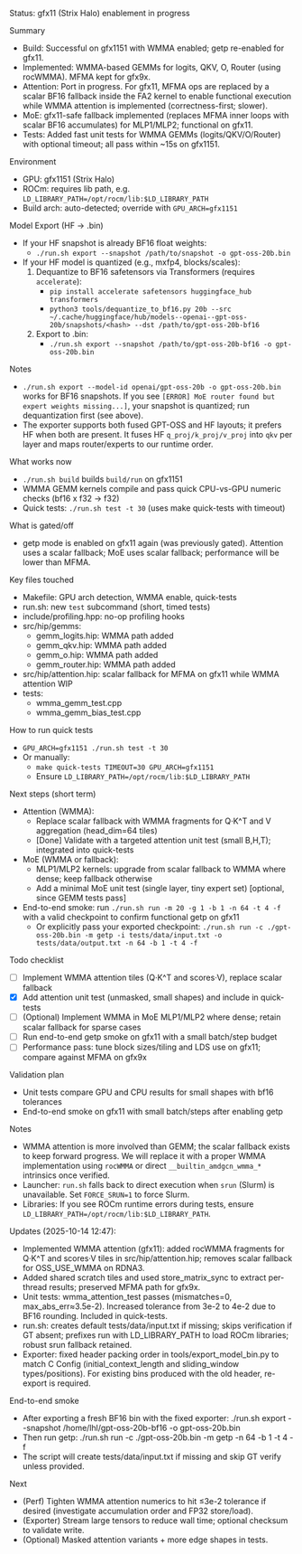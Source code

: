 Status: gfx11 (Strix Halo) enablement in progress

Summary
- Build: Successful on gfx1151 with WMMA enabled; getp re-enabled for gfx11.
- Implemented: WMMA-based GEMMs for logits, QKV, O, Router (using rocWMMA). MFMA kept for gfx9x.
- Attention: Port in progress. For gfx11, MFMA ops are replaced by a scalar BF16 fallback inside the FA2 kernel to enable functional execution while WMMA attention is implemented (correctness-first; slower).
- MoE: gfx11-safe fallback implemented (replaces MFMA inner loops with scalar BF16 accumulates) for MLP1/MLP2; functional on gfx11.
- Tests: Added fast unit tests for WMMA GEMMs (logits/QKV/O/Router) with optional timeout; all pass within ~15s on gfx1151.

Environment
- GPU: gfx1151 (Strix Halo)
- ROCm: requires lib path, e.g. `LD_LIBRARY_PATH=/opt/rocm/lib:$LD_LIBRARY_PATH`
- Build arch: auto-detected; override with `GPU_ARCH=gfx1151`


Model Export (HF → .bin)
- If your HF snapshot is already BF16 float weights:
  - `./run.sh export --snapshot /path/to/snapshot -o gpt-oss-20b.bin`
- If your HF model is quantized (e.g., mxfp4, blocks/scales):
  1) Dequantize to BF16 safetensors via Transformers (requires `accelerate`):
     - `pip install accelerate safetensors huggingface_hub transformers`
     - `python3 tools/dequantize_to_bf16.py 20b --src ~/.cache/huggingface/hub/models--openai--gpt-oss-20b/snapshots/<hash> --dst /path/to/gpt-oss-20b-bf16`
  2) Export to .bin:
     - `./run.sh export --snapshot /path/to/gpt-oss-20b-bf16 -o gpt-oss-20b.bin`

Notes
- `./run.sh export --model-id openai/gpt-oss-20b -o gpt-oss-20b.bin` works for BF16 snapshots. If you see `[ERROR] MoE router found but expert weights missing...]`, your snapshot is quantized; run dequantization first (see above).
- The exporter supports both fused GPT-OSS and HF layouts; it prefers HF when both are present. It fuses HF `q_proj/k_proj/v_proj` into `qkv` per layer and maps router/experts to our runtime order.

What works now
- `./run.sh build` builds `build/run` on gfx1151
- WMMA GEMM kernels compile and pass quick CPU-vs-GPU numeric checks (bf16 x f32 -> f32)
- Quick tests: `./run.sh test -t 30` (uses make quick-tests with timeout)

What is gated/off
- getp mode is enabled on gfx11 again (was previously gated). Attention uses a scalar fallback; MoE uses scalar fallback; performance will be lower than MFMA.

Key files touched
- Makefile: GPU arch detection, WMMA enable, quick-tests
- run.sh: new `test` subcommand (short, timed tests)
- include/profiling.hpp: no-op profiling hooks
- src/hip/gemms:
  - gemm_logits.hip: WMMA path added
  - gemm_qkv.hip: WMMA path added
  - gemm_o.hip: WMMA path added
  - gemm_router.hip: WMMA path added
- src/hip/attention.hip: scalar fallback for MFMA on gfx11 while WMMA attention WIP
- tests:
  - wmma_gemm_test.cpp
  - wmma_gemm_bias_test.cpp

How to run quick tests
- `GPU_ARCH=gfx1151 ./run.sh test -t 30`
- Or manually:
  - `make quick-tests TIMEOUT=30 GPU_ARCH=gfx1151`
  - Ensure `LD_LIBRARY_PATH=/opt/rocm/lib:$LD_LIBRARY_PATH`

Next steps (short term)
- Attention (WMMA):
  - Replace scalar fallback with WMMA fragments for Q·K^T and V aggregation (head_dim=64 tiles)
  - [Done] Validate with a targeted attention unit test (small B,H,T); integrated into quick-tests
- MoE (WMMA or fallback):
  - MLP1/MLP2 kernels: upgrade from scalar fallback to WMMA where dense; keep fallback otherwise
  - Add a minimal MoE unit test (single layer, tiny expert set) [optional, since GEMM tests pass]
- End-to-end smoke: run `./run.sh run -m 20 -g 1 -b 1 -n 64 -t 4 -f` with a valid checkpoint to confirm functional getp on gfx11
  - Or explicitly pass your exported checkpoint: `./run.sh run -c ./gpt-oss-20b.bin -m getp -i tests/data/input.txt -o tests/data/output.txt -n 64 -b 1 -t 4 -f`

Todo checklist
- [ ] Implement WMMA attention tiles (Q·K^T and scores·V), replace scalar fallback
- [x] Add attention unit test (unmasked, small shapes) and include in quick-tests
- [ ] (Optional) Implement WMMA in MoE MLP1/MLP2 where dense; retain scalar fallback for sparse cases
- [ ] Run end-to-end getp smoke on gfx11 with a small batch/step budget
- [ ] Performance pass: tune block sizes/tiling and LDS use on gfx11; compare against MFMA on gfx9x

Validation plan
- Unit tests compare GPU and CPU results for small shapes with bf16 tolerances
- End-to-end smoke on gfx11 with small batch/steps after enabling getp

Notes
- WMMA attention is more involved than GEMM; the scalar fallback exists to keep forward progress. We will replace it with a proper WMMA implementation using `rocWMMA` or direct `__builtin_amdgcn_wmma_*` intrinsics once verified.
 - Launcher: `run.sh` falls back to direct execution when `srun` (Slurm) is unavailable. Set `FORCE_SRUN=1` to force Slurm.
 - Libraries: If you see ROCm runtime errors during tests, ensure `LD_LIBRARY_PATH=/opt/rocm/lib:$LD_LIBRARY_PATH`.

Updates (2025-10-14 12:47):
- Implemented WMMA attention (gfx11): added rocWMMA fragments for Q·K^T and scores·V tiles in src/hip/attention.hip; removes scalar fallback for OSS_USE_WMMA on RDNA3.
- Added shared scratch tiles and used store_matrix_sync to extract per-thread results; preserved MFMA path for gfx9x.
- Unit tests: wmma_attention_test passes (mismatches=0, max_abs_err≈3.5e-2). Increased tolerance from 3e-2 to 4e-2 due to BF16 rounding. Included in quick-tests.
- run.sh: creates default tests/data/input.txt if missing; skips verification if GT absent; prefixes run with LD_LIBRARY_PATH to load ROCm libraries; robust srun fallback retained.
- Exporter: fixed header packing order in tools/export_model_bin.py to match C Config (initial_context_length and sliding_window types/positions). For existing bins produced with the old header, re-export is required.

End-to-end smoke
- After exporting a fresh BF16 bin with the fixed exporter: ./run.sh export --snapshot /home/lhl/gpt-oss-20b-bf16 -o gpt-oss-20b.bin
- Then run getp: ./run.sh run -c ./gpt-oss-20b.bin -m getp -n 64 -b 1 -t 4 -f
- The script will create tests/data/input.txt if missing and skip GT verify unless provided.

Next
- (Perf) Tighten WMMA attention numerics to hit ≤3e-2 tolerance if desired (investigate accumulation order and FP32 store/load).
- (Exporter) Stream large tensors to reduce wall time; optional checksum to validate write.
- (Optional) Masked attention variants + more edge shapes in tests.
